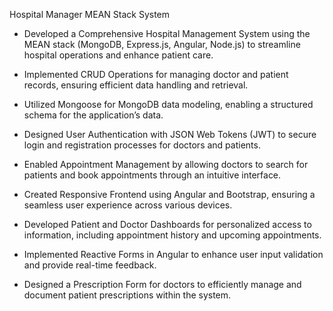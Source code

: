 Hospital Manager MEAN Stack System
* Developed a Comprehensive Hospital Management System using the MEAN stack (MongoDB, Express.js, Angular, Node.js) to streamline hospital operations and enhance patient care.

* Implemented CRUD Operations for managing doctor and patient records, ensuring efficient data handling and retrieval.

* Utilized Mongoose for MongoDB data modeling, enabling a structured schema for the application’s data.

* Designed User Authentication with JSON Web Tokens (JWT) to secure login and registration processes for doctors and patients.

* Enabled Appointment Management by allowing doctors to search for patients and book appointments through an intuitive interface.

* Created Responsive Frontend using Angular and Bootstrap, ensuring a seamless user experience across various devices.

* Developed Patient and Doctor Dashboards for personalized access to information, including appointment history and upcoming appointments.

* Implemented Reactive Forms in Angular to enhance user input validation and provide real-time feedback.

* Designed a Prescription Form for doctors to efficiently manage and document patient prescriptions within the system.
